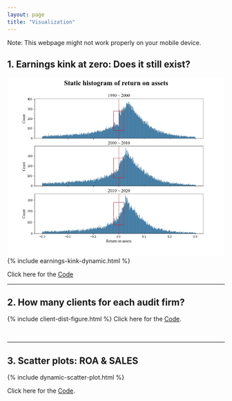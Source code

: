 ```yaml
---
layout: page
title: "Visualization"
---
```

Note: This webpage might not work properly on your mobile device.

<h2> 1. Earnings kink at zero: Does it still exist?  </h2>

<img src="/assets/images/earnings-kink-static.jpg" class="inline">
<br>
{% include earnings-kink-dynamic.html %}


Click here for the [Code](https://nbviewer.org/github/jaeyoonyu/jaeyoonyu.github.io/blob/main/_code/is-there-kink-around-zero.ipynb)<br/>

---
<h2> 2. How many clients for each audit firm? </h2>

{% include client-dist-figure.html %}
Click here for the [Code](https://raw.githack.com/jaeyoonyu/jaeyoonyu.github.io/main/_code/audit-analytics-client-distribution.html).

<br>

---
<h2> 3. Scatter plots: ROA & SALES </h2>

{% include dynamic-scatter-plot.html %}

Click here for the [Code](https://raw.githack.com/jaeyoonyu/jaeyoonyu.github.io/main/_code/compustat-bubble-plot-animation.html).
